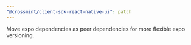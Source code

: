 ```yaml
---
"@crossmint/client-sdk-react-native-ui": patch
---
```


Move expo dependencies as peer dependencies for more flexible expo versioning.
